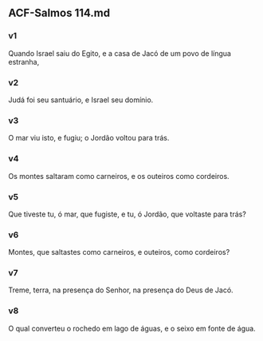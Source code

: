 ## ACF-Salmos 114.md
### v1
 Quando Israel saiu do Egito, e a casa de Jacó de um povo de língua estranha,
### v2
 Judá foi seu santuário, e Israel seu domínio.
### v3
 O mar viu isto, e fugiu; o Jordão voltou para trás.
### v4
 Os montes saltaram como carneiros, e os outeiros como cordeiros.
### v5
 Que tiveste tu, ó mar, que fugiste, e tu, ó Jordão, que voltaste para trás?
### v6
 Montes, que saltastes como carneiros, e outeiros, como cordeiros?
### v7
 Treme, terra, na presença do Senhor, na presença do Deus de Jacó.
### v8
 O qual converteu o rochedo em lago de águas, e o seixo em fonte de água.
